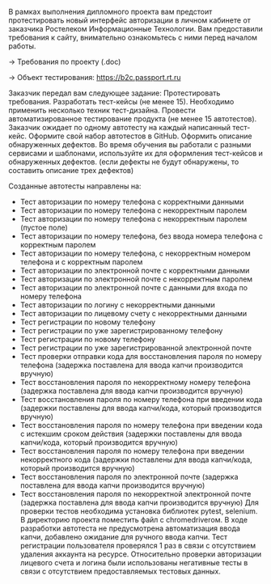 В рамках выполнения дипломного проекта вам предстоит протестировать новый интерфейс авторизации в личном кабинете от заказчика Ростелеком Информационные Технологии. 
Вам предоставили требования к сайту, внимательно ознакомьтесь с ними перед началом работы. 

→ Требования по проекту (.doc)

→ Объект тестирования: https://b2c.passport.rt.ru

Заказчик передал вам следующее задание:
Протестировать требования.
Разработать тест-кейсы (не менее 15). Необходимо применить несколько техник тест-дизайна.
Провести автоматизированное тестирование продукта (не менее 15 автотестов). Заказчик ожидает по одному автотесту на каждый написанный тест-кейс.
Оформите свой набор автотестов в GitHub.
Оформить описание обнаруженных дефектов. Во время обучения вы работали с разными сервисами и шаблонами, используйте их для оформления тест-кейсов и обнаруженных дефектов.
(если дефекты не будут обнаружены, то составить описание трех дефектов)

Созданные автотесты направлены на:
- Тест авторизации по номеру телефона с корректными данными
- Тест авторизации по номеру телефона с некорректным паролем
- Тест авторизации по номеру телефона с некорректным паролем (пустое поле)
- Тест авторизации по номеру телефона, без ввода номера телефона с корректным паролем
- Тест авторизации по номеру телефона, с некорректным номером телефона и с корректным паролем
- Тест авторизации по электронной почте с корректными данными
- Тест авторизации по электронной почте с некорректным паролем
- Тест авторизации по электронной почте с данными для входа по номеру телефона
- Тест авторизации по логину с некорректными данными
- Тест авторизации по лицевому счету с некорректными данными
- Тест регистрации по новому телефону
- Тест регистрации по уже зарегистрированному телефону
- Тест регистрации по новому телефону
- Тест регистрации по уже зарегистрированной электронной почте
- Тест проверки отправки кода для восстановления пароля по номеру телефона (задержка поставлена для ввода капчи производится вручную)
- Тест восстановления пароля по некорректному номеру телефона (задержка поставлена для ввода капчи производится вручную)
- Тест восстановления пароля по номеру телефона при введении кода (задержки поставлены для ввода капчи/кода, который производится вручную)
- Тест восстановления пароля по номеру телефона при введении кода с истекшим сроком действия (задержки поставлены для ввода капчи/кода, который производится вручную)
- Тест восстановления пароля по номеру телефона при введении некорректного кода (задержки поставлены для ввода капчи/кода, который производится вручную)
- Тест восстановления пароля по электронной почте (задержка поставлена для ввода капчи производится вручную)
- Тест восстановления пароля по некорректной электронной почте (задержка поставлена для ввода капчи производится вручную)
Для проверки тестов необходима установка библиотек pytest, selenium. В директорию проекта поместить файл с chromedriverом.
В ходе разработки автотеста не предусмотрена автоматизация ввода капчи, добавлено ожидание для ручного ввода капчи. Тест регистрации пользователя проверялся 1 раз в связи с отсутствием удаления аккаунта на ресурсе. Относительно проверки авторизации лицевого счета и логина были использованы негативные тесты в связи с отсутствием предоставляемых тестовых данных.
